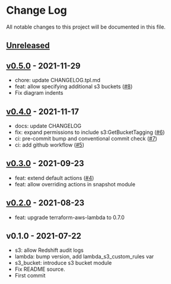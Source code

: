 # Change Log

All notable changes to this project will be documented in this file.

<a name="unreleased"></a>
## [Unreleased]



<a name="v0.5.0"></a>
## [v0.5.0] - 2021-11-29

- chore: update CHANGELOG.tpl.md
- feat: allow specifying additional s3 buckets ([#8](https://github.com/observeinc/terraform-aws-lambda/issues/8))
- Fix diagram indents


<a name="v0.4.0"></a>
## [v0.4.0] - 2021-11-17

- docs: update CHANGELOG
- fix: expand permissions to include s3:GetBucketTagging ([#6](https://github.com/observeinc/terraform-aws-lambda/issues/6))
- ci: pre-commit bump and conventional commit check ([#7](https://github.com/observeinc/terraform-aws-lambda/issues/7))
- ci: add github workflow ([#5](https://github.com/observeinc/terraform-aws-lambda/issues/5))


<a name="v0.3.0"></a>
## [v0.3.0] - 2021-09-23

- feat: extend default actions ([#4](https://github.com/observeinc/terraform-aws-lambda/issues/4))
- feat: allow overriding actions in snapshot module


<a name="v0.2.0"></a>
## [v0.2.0] - 2021-08-23

- feat: upgrade terraform-aws-lambda to 0.7.0


<a name="v0.1.0"></a>
## v0.1.0 - 2021-07-22

- s3: allow Redshift audit logs
- lambda: bump version, add lambda_s3_custom_rules var
- s3_bucket: introduce s3 bucket module
- Fix README source.
- First commit


[Unreleased]: https://github.com/observeinc/terraform-aws-lambda/compare/v0.5.0...HEAD
[v0.5.0]: https://github.com/observeinc/terraform-aws-lambda/compare/v0.4.0...v0.5.0
[v0.4.0]: https://github.com/observeinc/terraform-aws-lambda/compare/v0.3.0...v0.4.0
[v0.3.0]: https://github.com/observeinc/terraform-aws-lambda/compare/v0.2.0...v0.3.0
[v0.2.0]: https://github.com/observeinc/terraform-aws-lambda/compare/v0.1.0...v0.2.0
